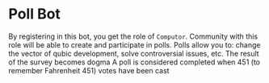 # Poll Bot

By registering in this bot, you get the role of `Computor`. Community with this role will be able to create and participate in polls. Polls allow you to: change the vector of qubic development, solve controversial issues, etc. The result of the survey becomes dogma A poll is considered completed when 451 (to remember Fahrenheit 451) votes have been cast
